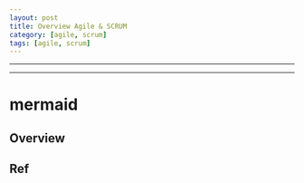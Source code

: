 ```yaml
---
layout: post
title: Overview Agile & SCRUM
category: [agile, scrum]
tags: [agile, scrum]
---
```

---
<script src="../../assets/js/js2flowchart.js"></script>
<script>const { convertCodeToSvg } = window['js2flowchart'];</script>
---

# mermaid

## Overview

<div id="jsAgileDescription" style="display:none">
    let envision = function (keyLessonLearn) {
        // this is inception phase
        requirements = "?";
        keyStakeHolders = { "who":"assigned to...", 
                            "who":"assigned to..."};
        schedule = new Schedule(keyStakeHolders, requirements);
        cost = calculateCost(schedule, otherFactors);
        risk = estimateRisk(schedule, cost, otherFactors);

    }

    let construction = function (requirements, cost, risk, schedule) {
        // this is speculative phase
        for(stakeHolder in keyStakeHolders){
            // {  "Req.1":"todo1?, todo2?", "Req.2":"todo3?, todo4?";
            [todo, milestone] = stakeHolder.analyze(risk, requirements);
            todoList.add(todo, milestone);
            cost.update(milestone.cost);
        }
        projectPlan(cost, risk, schedule, todoList);
    }

    let explore = function (requirements, todoList) {
         // this is transitional stage
         releaseMileStones = {}
         todoList = {"todo1": "how1?", "todo2": "how2?"}
         needContinue = reportStatusToScrum()

         while(needContinue && todoList.length > 0) {
            actionItem = todoList.pop()
            devResult = execute(actionItem);
            [isWrong, actionItem] = test(requirements, devResult);
            if(isWrong) {
                todoList.add(actionItem);
            }
            needContinue = reportStatusToScrum()
         }
    }

    function production() {
        // this is adaption phase
        reviewResultOfTransitionalPhase();
        assessCurrentSituation();
        assessPerformanceOfProjectResults();
        reviewFeedbakFromKeyStakeHolders();

        while(needContinue) {
            [status, enhancementRequest] = customerSupport(); // Installing, or operating new system
            needContinue = reportStatusToScrum(status, enhancementRequest);
            
            if(isMandatory(enhancementRequest)) {
                updateSystem(enhancementRequest)
            } else {
                projectBacklog.add(enhancementRequest)
            }
        }
    }

    function retire() {
        keyLessonLearn.extend( {"?":"?", "?":"?"})
    }

    function main() {
        envision();
        construction();
        explore();
        production();
        retire();
    }
</div>
<div><p id="svgImageAgile"></p></div>

<script>
    var code = document.getElementById('jsAgileDescription').textContent;
    document.getElementById('svgImageAgile').innerHTML = convertCodeToSvg(code);
</script>

## Ref